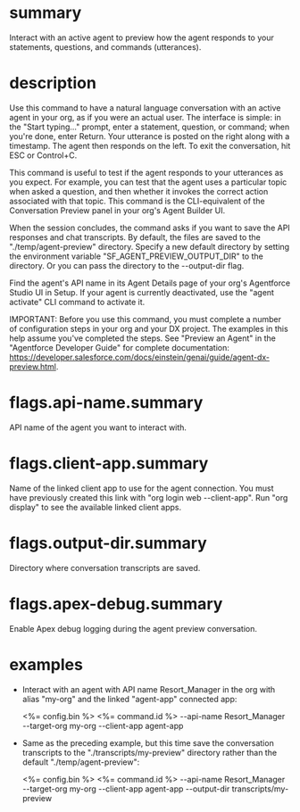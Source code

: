# summary

Interact with an active agent to preview how the agent responds to your statements, questions, and commands (utterances).

# description

Use this command to have a natural language conversation with an active agent in your org, as if you were an actual user. The interface is simple: in the "Start typing..." prompt, enter a statement, question, or command; when you're done, enter Return. Your utterance is posted on the right along with a timestamp. The agent then responds on the left. To exit the conversation, hit ESC or Control+C.

This command is useful to test if the agent responds to your utterances as you expect. For example, you can test that the agent uses a particular topic when asked a question, and then whether it invokes the correct action associated with that topic. This command is the CLI-equivalent of the Conversation Preview panel in your org's Agent Builder UI.

When the session concludes, the command asks if you want to save the API responses and chat transcripts. By default, the files are saved to the "./temp/agent-preview" directory. Specify a new default directory by setting the environment variable "SF_AGENT_PREVIEW_OUTPUT_DIR" to the directory. Or you can pass the directory to the --output-dir flag.

Find the agent's API name in its Agent Details page of your org's Agentforce Studio UI in Setup. If your agent is currently deactivated, use the "agent activate" CLI command to activate it.

IMPORTANT: Before you use this command, you must complete a number of configuration steps in your org and your DX project. The examples in this help assume you've completed the steps. See "Preview an Agent" in the "Agentforce Developer Guide" for complete documentation: https://developer.salesforce.com/docs/einstein/genai/guide/agent-dx-preview.html.

# flags.api-name.summary

API name of the agent you want to interact with.

# flags.client-app.summary

Name of the linked client app to use for the agent connection. You must have previously created this link with "org login web --client-app". Run "org display" to see the available linked client apps.

# flags.output-dir.summary

Directory where conversation transcripts are saved.

# flags.apex-debug.summary

Enable Apex debug logging during the agent preview conversation.

# examples

- Interact with an agent with API name Resort_Manager in the org with alias "my-org" and the linked "agent-app" connected app:

  <%= config.bin %> <%= command.id %> --api-name Resort_Manager --target-org my-org --client-app agent-app

- Same as the preceding example, but this time save the conversation transcripts to the "./transcripts/my-preview" directory rather than the default "./temp/agent-preview":

  <%= config.bin %> <%= command.id %> --api-name Resort_Manager --target-org my-org --client-app agent-app --output-dir transcripts/my-preview
